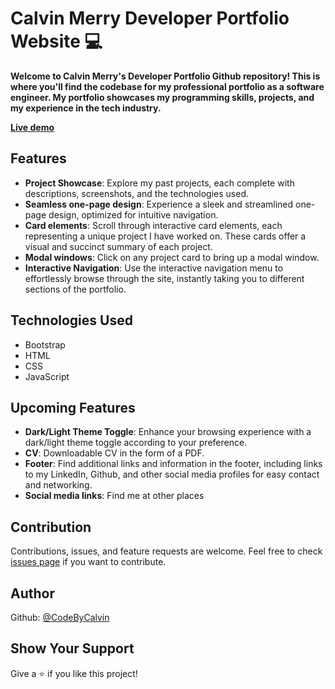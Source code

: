 # Calvin Merry Developer Portfolio Website 💻

<strong>Welcome to Calvin Merry's Developer Portfolio Github repository! This is where you'll find the codebase for my professional portfolio as a software engineer. My portfolio showcases my programming skills, projects, and my experience in the tech industry.</strong>

**[Live demo](https://calvinmerrydevportfolio.netlify.app/)**

<!-- ![Calvin Merry Developer Portfolio](https://i.imgur.com/ZBMv7ng.jpg "Calvin Merry Developer Portfolio homepage") -->

## Features

- **Project Showcase**: Explore my past projects, each complete with descriptions, screenshots, and the technologies used.
- **Seamless one-page design**: Experience a sleek and streamlined one-page design, optimized for intuitive navigation.
- **Card elements**: Scroll through interactive card elements, each representing a unique project I have worked on. These cards offer a visual and succinct summary of each project.
- **Modal windows**: Click on any project card to bring up a modal window.
- **Interactive Navigation**: Use the interactive navigation menu to effortlessly browse through the site, instantly taking you to different sections of the portfolio.

## Technologies Used

- Bootstrap
- HTML
- CSS
- JavaScript

## Upcoming Features

- **Dark/Light Theme Toggle**: Enhance your browsing experience with a dark/light theme toggle according to your preference.
- **CV**: Downloadable CV in the form of a PDF.
- **Footer**: Find additional links and information in the footer, including links to my LinkedIn, Github, and other social media profiles for easy contact and networking.
- **Social media links**: Find me at other places

## Contribution

Contributions, issues, and feature requests are welcome. Feel free to check [issues page](https://github.com/CodeByCalvin/Calvin-Merry-Developer-Portfolio/issues) if you want to contribute.

## Author

Github: [@CodeByCalvin](https://github.com/CodeByCalvin)

## Show Your Support

Give a ⭐️ if you like this project!
